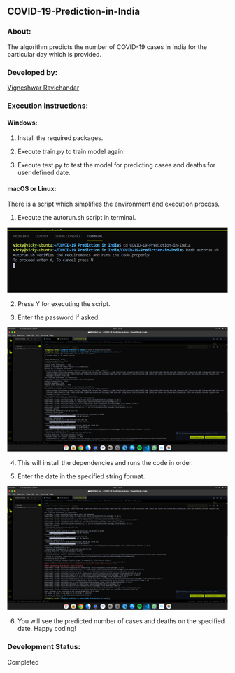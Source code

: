 ## COVID-19-Prediction-in-India

### About:

The algorithm predicts the number of COVID-19 cases in India for the particular day which is provided.

### Developed by:

[Vigneshwar Ravichandar](https://github.com/ToastCoder)

### Execution instructions:

#### Windows:

1. Install the required packages.

2. Execute train.py to train model again.

3. Execute test.py to test the model for predicting cases and deaths for user defined date.

#### macOS or Linux:

There is a script which simplifies the environment and execution process.

1. Execute the autorun.sh script in terminal.

![shellimg1](https://github.com/ToastCoder/COVID-19-Prediction-in-India/blob/master/images/img1.png)

2. Press Y for executing the script.

3. Enter the password if asked.

![shellimg2](https://github.com/ToastCoder/COVID-19-Prediction-in-India/blob/master/images/img2.png)

4. This will install the dependencies and runs the code in order.

5. Enter the date in the specified string format.

![shellimg3](https://github.com/ToastCoder/COVID-19-Prediction-in-India/blob/master/images/img3.png)

6. You will see the predicted number of cases and deaths on the specified date. Happy coding!

### Development Status:

Completed
